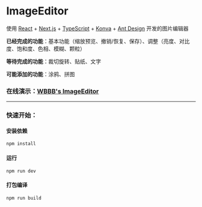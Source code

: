 # ImageEditor

使用 [React](https://zh-hans.react.dev/) + [Next.js](https://www.nextjs.cn/) + [TypeScript](https://typescript.bootcss.com/) + [Konva](https://konvajs.org/docs/react/Intro.html) + [Ant Design](https://ant-design.antgroup.com/index-cn)
开发的图片编辑器

**已经完成的功能**：基本功能（缩放预览、撤销/恢复、保存）、调整（亮度、对比度、饱和度、色相、模糊、颗粒）

**等待完成的功能**：裁切旋转、贴纸、文字

**可能添加的功能**：涂鸦、拼图

### 在线演示：[WBBB's ImageEditor](http://wbbb.plus/ps)

<hr>

### 快速开始：

#### 安装依赖

```
npm install
```

#### 运行

```
npm run dev
```

#### 打包编译

```
npm run build
```
